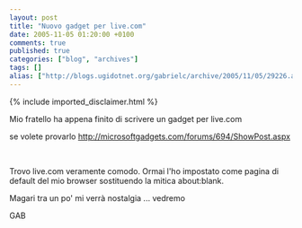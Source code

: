 ```yaml
---
layout: post
title: "Nuovo gadget per live.com"
date: 2005-11-05 01:20:00 +0100
comments: true
published: true
categories: ["blog", "archives"]
tags: []
alias: ["http://blogs.ugidotnet.org/gabrielc/archive/2005/11/05/29226.aspx"]
---
```

<!-- more -->
{% include imported_disclaimer.html %}
<P>Mio fratello ha appena finito di scrivere un gadget per live.com</P>
<P>se volete provarlo <A href="http://microsoftgadgets.com/forums/694/ShowPost.aspx">http://microsoftgadgets.com/forums/694/ShowPost.aspx</A></P>
<P>&nbsp;</P>
<P>Trovo live.com veramente comodo. Ormai l'ho impostato come pagina di default del mio browser sostituendo la mitica about:blank.</P>
<P>Magari tra un po' mi verr&#224; nostalgia ... vedremo</P>
<P>GAB</P>
